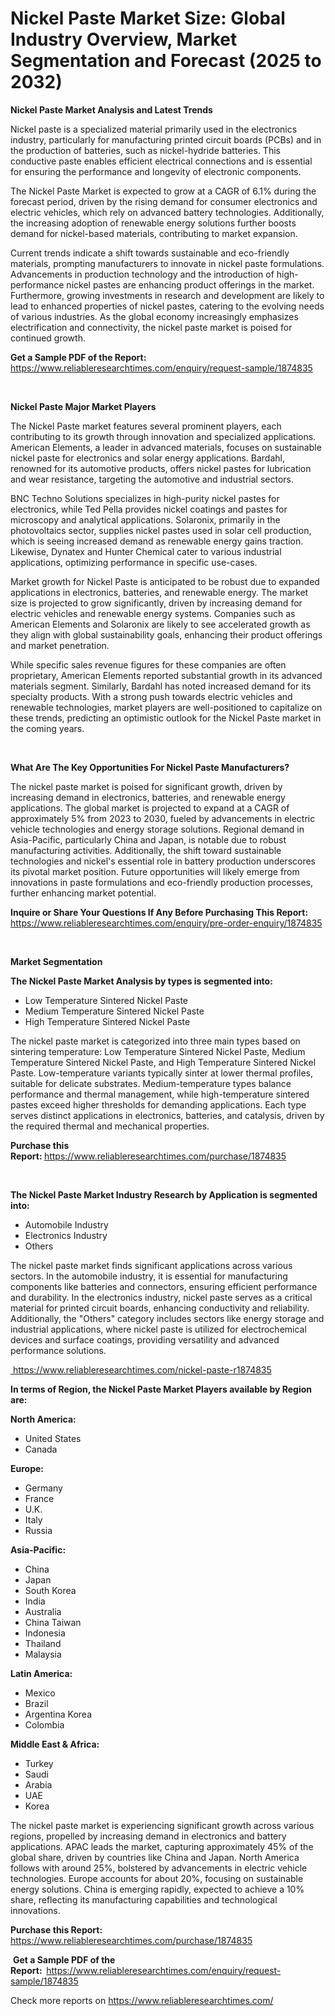 <p><h1>Nickel Paste Market Size: Global Industry Overview, Market Segmentation and Forecast (2025 to 2032)</h1></p><p><strong>Nickel Paste Market Analysis and Latest Trends</strong></p>
<p><p>Nickel paste is a specialized material primarily used in the electronics industry, particularly for manufacturing printed circuit boards (PCBs) and in the production of batteries, such as nickel-hydride batteries. This conductive paste enables efficient electrical connections and is essential for ensuring the performance and longevity of electronic components.</p><p>The Nickel Paste Market is expected to grow at a CAGR of 6.1% during the forecast period, driven by the rising demand for consumer electronics and electric vehicles, which rely on advanced battery technologies. Additionally, the increasing adoption of renewable energy solutions further boosts demand for nickel-based materials, contributing to market expansion. </p><p>Current trends indicate a shift towards sustainable and eco-friendly materials, prompting manufacturers to innovate in nickel paste formulations. Advancements in production technology and the introduction of high-performance nickel pastes are enhancing product offerings in the market. Furthermore, growing investments in research and development are likely to lead to enhanced properties of nickel pastes, catering to the evolving needs of various industries. As the global economy increasingly emphasizes electrification and connectivity, the nickel paste market is poised for continued growth.</p></p>
<p><strong>Get a Sample PDF of the Report:&nbsp;</strong> <a href="https://www.reliableresearchtimes.com/enquiry/request-sample/1874835?utm_campaign=2771&utm_medium=2&utm_source=Github&utm_content=ia&utm_term=02042025&utm_id=nickel-paste">https://www.reliableresearchtimes.com/enquiry/request-sample/1874835</a></p>
<p>&nbsp;</p>
<p><strong>Nickel Paste Major Market Players</strong></p>
<p><p>The Nickel Paste market features several prominent players, each contributing to its growth through innovation and specialized applications. American Elements, a leader in advanced materials, focuses on sustainable nickel paste for electronics and solar energy applications. Bardahl, renowned for its automotive products, offers nickel pastes for lubrication and wear resistance, targeting the automotive and industrial sectors.</p><p>BNC Techno Solutions specializes in high-purity nickel pastes for electronics, while Ted Pella provides nickel coatings and pastes for microscopy and analytical applications. Solaronix, primarily in the photovoltaics sector, supplies nickel pastes used in solar cell production, which is seeing increased demand as renewable energy gains traction. Likewise, Dynatex and Hunter Chemical cater to various industrial applications, optimizing performance in specific use-cases.</p><p>Market growth for Nickel Paste is anticipated to be robust due to expanded applications in electronics, batteries, and renewable energy. The market size is projected to grow significantly, driven by increasing demand for electric vehicles and renewable energy systems. Companies such as American Elements and Solaronix are likely to see accelerated growth as they align with global sustainability goals, enhancing their product offerings and market penetration.</p><p>While specific sales revenue figures for these companies are often proprietary, American Elements reported substantial growth in its advanced materials segment. Similarly, Bardahl has noted increased demand for its specialty products. With a strong push towards electric vehicles and renewable technologies, market players are well-positioned to capitalize on these trends, predicting an optimistic outlook for the Nickel Paste market in the coming years.</p></p>
<p>&nbsp;</p>
<p><strong>What Are The Key Opportunities For Nickel Paste Manufacturers?</strong></p>
<p><p>The nickel paste market is poised for significant growth, driven by increasing demand in electronics, batteries, and renewable energy applications. The global market is projected to expand at a CAGR of approximately 5% from 2023 to 2030, fueled by advancements in electric vehicle technologies and energy storage solutions. Regional demand in Asia-Pacific, particularly China and Japan, is notable due to robust manufacturing activities. Additionally, the shift toward sustainable technologies and nickel's essential role in battery production underscores its pivotal market position. Future opportunities will likely emerge from innovations in paste formulations and eco-friendly production processes, further enhancing market potential.</p></p>
<p><strong>Inquire or Share Your Questions If Any Before Purchasing This Report:</strong> <a href="https://www.reliableresearchtimes.com/enquiry/pre-order-enquiry/1874835?utm_campaign=2771&utm_medium=2&utm_source=Github&utm_content=ia&utm_term=02042025&utm_id=nickel-paste">https://www.reliableresearchtimes.com/enquiry/pre-order-enquiry/1874835</a></p>
<p>&nbsp;</p>
<p><strong>Market Segmentation</strong></p>
<p><strong>The Nickel Paste Market Analysis by types is segmented into:</strong></p>
<p><ul><li>Low Temperature Sintered Nickel Paste</li><li>Medium Temperature Sintered Nickel Paste</li><li>High Temperature Sintered Nickel Paste</li></ul></p>
<p><p>The nickel paste market is categorized into three main types based on sintering temperature: Low Temperature Sintered Nickel Paste, Medium Temperature Sintered Nickel Paste, and High Temperature Sintered Nickel Paste. Low-temperature variants typically sinter at lower thermal profiles, suitable for delicate substrates. Medium-temperature types balance performance and thermal management, while high-temperature sintered pastes exceed higher thresholds for demanding applications. Each type serves distinct applications in electronics, batteries, and catalysis, driven by the required thermal and mechanical properties.</p></p>
<p><strong>Purchase this Report:&nbsp;</strong><a href="https://www.reliableresearchtimes.com/purchase/1874835?utm_campaign=2771&utm_medium=2&utm_source=Github&utm_content=ia&utm_term=02042025&utm_id=nickel-paste">https://www.reliableresearchtimes.com/purchase/1874835</a></p>
<p>&nbsp;</p>
<p><strong>The Nickel Paste Market Industry Research by Application is segmented into:</strong></p>
<p><ul><li>Automobile Industry</li><li>Electronics Industry</li><li>Others</li></ul></p>
<p><p>The nickel paste market finds significant applications across various sectors. In the automobile industry, it is essential for manufacturing components like batteries and connectors, ensuring efficient performance and durability. In the electronics industry, nickel paste serves as a critical material for printed circuit boards, enhancing conductivity and reliability. Additionally, the "Others" category includes sectors like energy storage and industrial applications, where nickel paste is utilized for electrochemical devices and surface coatings, providing versatility and advanced performance solutions.</p></p>
<p><a href="https://www.reliableresearchtimes.com/nickel-paste-r1874835?utm_campaign=2771&utm_medium=2&utm_source=Github&utm_content=ia&utm_term=02042025&utm_id=nickel-paste">&nbsp;https://www.reliableresearchtimes.com/nickel-paste-r1874835</a></p>
<p><strong>In terms of Region, the Nickel Paste Market Players available by Region are:</strong></p>
<p>
    <p> <strong> North America: </strong>
        <ul>
            <li>United States</li>
            <li>Canada</li>
        </ul>
        </p> 
    <p> <strong> Europe: </strong>
        <ul>
            <li>Germany</li>
            <li>France</li>
            <li>U.K.</li>
            <li>Italy</li>
            <li>Russia</li>
        </ul>
        </p> 
    <p> <strong> Asia-Pacific: </strong>
        <ul>
            <li>China</li>
            <li>Japan</li>
            <li>South Korea</li>
            <li>India</li>
            <li>Australia</li>
            <li>China Taiwan</li>
            <li>Indonesia</li>
            <li>Thailand</li>
            <li>Malaysia</li>
        </ul>
        </p> 
    <p> <strong> Latin America: </strong>
        <ul>
            <li>Mexico</li>
            <li>Brazil</li>
            <li>Argentina Korea</li>
            <li>Colombia</li>
        </ul>
        </p> 
    <p> <strong> Middle East & Africa: </strong>
        <ul>
            <li>Turkey</li>
            <li>Saudi</li>
            <li>Arabia</li>
            <li>UAE</li>
            <li>Korea</li>
        </ul>
    </p>
    </p>
<p><p>The nickel paste market is experiencing significant growth across various regions, propelled by increasing demand in electronics and battery applications. APAC leads the market, capturing approximately 45% of the global share, driven by countries like China and Japan. North America follows with around 25%, bolstered by advancements in electric vehicle technologies. Europe accounts for about 20%, focusing on sustainable energy solutions. China is emerging rapidly, expected to achieve a 10% share, reflecting its manufacturing capabilities and technological innovations.</p></p>
<p><strong>Purchase this Report: </strong><a href="https://www.reliableresearchtimes.com/purchase/1874835?utm_campaign=2771&utm_medium=2&utm_source=Github&utm_content=ia&utm_term=02042025&utm_id=nickel-paste">https://www.reliableresearchtimes.com/purchase/1874835</a></p>
<p>&nbsp;<strong>Get a Sample PDF of the Report:&nbsp;&nbsp;</strong><a href="https://www.reliableresearchtimes.com/enquiry/request-sample/1874835?utm_campaign=2771&utm_medium=2&utm_source=Github&utm_content=ia&utm_term=02042025&utm_id=nickel-paste">https://www.reliableresearchtimes.com/enquiry/request-sample/1874835</a></p>
<p><strong></strong></p>
<p>Check more reports on <a href="https://www.reliableresearchtimes.com/?utm_campaign=2771&utm_medium=2&utm_source=Github&utm_content=ia&utm_term=02042025&utm_id=nickel-paste">https://www.reliableresearchtimes.com/</a></p>